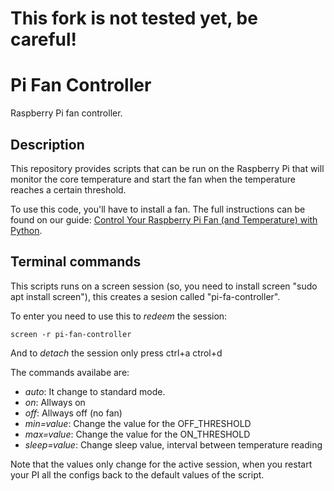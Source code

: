 # This fork is not tested yet, be careful!

# Pi Fan Controller

Raspberry Pi fan controller.

## Description

This repository provides scripts that can be run on the Raspberry Pi that will
monitor the core temperature and start the fan when the temperature reaches
a certain threshold.

To use this code, you'll have to install a fan. The full instructions can be
found on our guide: [Control Your Raspberry Pi Fan (and Temperature) with Python](https://howchoo.com/g/ote2mjkzzta/control-raspberry-pi-fan-temperature-python).

## Terminal commands

This scripts runs on a screen session (so, you need to install screen "sudo apt install screen"), this creates a sesion called "pi-fa-controller".

To enter you need to use this to _redeem_ the session:

```screen -r pi-fan-controller```

And to _detach_ the session only press ctrl+a ctrol+d

The commands availabe are:

- _auto_: It change to standard mode.
- _on_: Allways on
- _off_: Allways off (no fan)
- _min=value_: Change the value for the OFF_THRESHOLD
- _max=value_: Change the value for the ON_THRESHOLD
- _sleep=value_: Change sleep value, interval between temperature reading

Note that the values only change for the active session, when you restart your PI all the configs back to the default values of the script.
